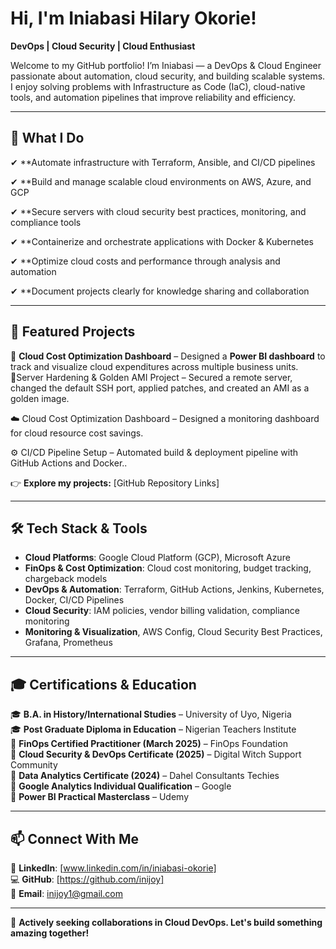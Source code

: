# Hi, I'm Iniabasi Hilary Okorie!

**DevOps | Cloud Security | Cloud Enthusiast**

Welcome to my GitHub portfolio! I’m Iniabasi — a DevOps & Cloud Engineer passionate about automation, cloud security, and building scalable systems. I enjoy solving problems with Infrastructure as Code (IaC), cloud-native tools, and automation pipelines that improve reliability and efficiency.

---

## 🚀 What I Do

✔ **Automate infrastructure with Terraform, Ansible, and CI/CD pipelines

✔ **Build and manage scalable cloud environments on AWS, Azure, and GCP

✔ **Secure servers with cloud security best practices, monitoring, and compliance tools

✔ **Containerize and orchestrate applications with Docker & Kubernetes

✔ **Optimize cloud costs and performance through analysis and automation

✔ **Document projects clearly for knowledge sharing and collaboration

---

## 📌 Featured Projects
🔹 **Cloud Cost Optimization Dashboard** – Designed a **Power BI dashboard** to track and visualize cloud expenditures across multiple business units.  
🔹Server Hardening & Golden AMI Project
 – Secured a remote server, changed the default SSH port, applied patches, and created an AMI as a golden image.

☁️ Cloud Cost Optimization Dashboard
 – Designed a monitoring dashboard for cloud resource cost savings.

⚙️ CI/CD Pipeline Setup
 – Automated build & deployment pipeline with GitHub Actions and Docker..  

👉 **Explore my projects:** [GitHub Repository Links]

---

## 🛠️ Tech Stack & Tools

- **Cloud Platforms**: Google Cloud Platform (GCP), Microsoft Azure  
- **FinOps & Cost Optimization**: Cloud cost monitoring, budget tracking, chargeback models  
- **DevOps & Automation**: Terraform, GitHub Actions, Jenkins, Kubernetes, Docker, CI/CD Pipelines  
- **Cloud Security**: IAM policies, vendor billing validation, compliance monitoring  
- **Monitoring & Visualization**, AWS Config, Cloud Security Best Practices, Grafana, Prometheus  

---

## 🎓 Certifications & Education
🎓 **B.A. in History/International Studies** – University of Uyo, Nigeria  
🎓 **Post Graduate Diploma in Education** – Nigerian Teachers Institute  
🏅 **FinOps Certified Practitioner (March 2025)** – FinOps Foundation  
🏅 **Cloud Security & DevOps Certificate (2025)** – Digital Witch Support Community  
🏅 **Data Analytics Certificate (2024)** – Dahel Consultants Techies  
🏅 **Google Analytics Individual Qualification** – Google  
🏅 **Power BI Practical Masterclass** – Udemy  

---

## 📫 Connect With Me
💼 **LinkedIn**: [www.linkedin.com/in/iniabasi-okorie]  
💻 **GitHub**: [https://github.com/inijoy]  
📧 **Email**: inijoy1@gmail.com  

---

🚀 **Actively seeking collaborations in Cloud DevOps. Let's build something amazing together!**




